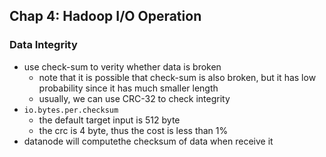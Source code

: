 ## Chap 4: Hadoop I/O Operation

### Data Integrity
- use check-sum to verity whether data is broken
  - note that it is possible that check-sum is also broken, but it has low probability since it has much smaller length
  - usually, we can use CRC-32 to check integrity
- `io.bytes.per.checksum`
  - the default target input is 512 byte
  - the crc is 4 byte, thus the cost is less than 1%
- datanode will computethe checksum of data when receive it
